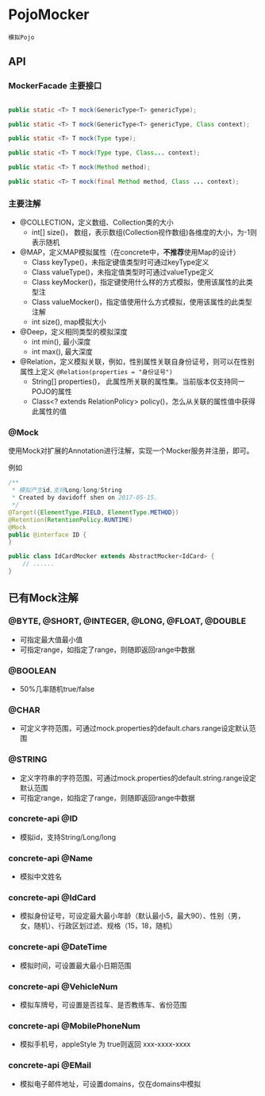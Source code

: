 # PojoMocker

    模拟Pojo

## API

### MockerFacade 主要接口

```java

public static <T> T mock(GenericType<T> genericType);

public static <T> T mock(GenericType<T> genericType, Class context);

public static <T> T mock(Type type);

public static <T> T mock(Type type, Class... context);

public static <T> T mock(Method method);

public static <T> T mock(final Method method, Class ... context);

```

### 主要注解

- @COLLECTION，定义数组、Collection类的大小
    - int[] size()， 数组，表示数组(Collection视作数组)各维度的大小，为-1则表示随机
- @MAP，定义MAP模拟属性（在concrete中，**不推荐**使用Map的设计）
    - Class keyType()，未指定键值类型时可通过keyType定义
    - Class valueType()，未指定值类型时可通过valueType定义
    - Class keyMocker()，指定键使用什么样的方式模拟，使用该属性的此类型注
    - Class valueMocker()，指定值使用什么方式模拟，使用该属性的此类型注解
    - int size(), map模拟大小
- @Deep，定义相同类型的模拟深度
    - int min(), 最小深度
    - int max(), 最大深度
- @Relation，定义模拟关联，例如，性别属性关联自身份证号，则可以在性别属性上定义 `@Relation(properties = "身份证号")`
    - String[] properties()， 此属性所关联的属性集。当前版本仅支持同一POJO的属性
    - Class<? extends RelationPolicy> policy()，怎么从关联的属性值中获得此属性的值
    
### @Mock

使用Mock对扩展的Annotation进行注解，实现一个Mocker<YourAnnotation>服务并注册，即可。

例如

```java
/**
 * 模拟产生id,支持Long/long/String
 * Created by davidoff shen on 2017-05-15.
 */
@Target({ElementType.FIELD, ElementType.METHOD})
@Retention(RetentionPolicy.RUNTIME)
@Mock
public @interface ID {
}
```

```java
public class IdCardMocker extends AbstractMocker<IdCard> {
    // ......
}
```

## 已有Mock注解

### @BYTE, @SHORT, @INTEGER, @LONG, @FLOAT, @DOUBLE

- 可指定最大值最小值
- 可指定range，如指定了range，则随即返回range中数据

### @BOOLEAN

- 50%几率随机true/false

### @CHAR

- 可定义字符范围，可通过mock.properties的default.chars.range设定默认范围

### @STRING

- 定义字符串的字符范围，可通过mock.properties的default.string.range设定默认范围
- 可指定range，如指定了range，则随即返回range中数据

### concrete-api @ID

- 模拟id，支持String/Long/long

### concrete-api @Name

- 模拟中文姓名

### concrete-api @IdCard

- 模拟身份证号，可设定最大最小年龄（默认最小5，最大90）、性别（男，女，随机）、行政区划过滤、规格（15，18，随机）

### concrete-api @DateTime

- 模拟时间，可设置最大最小日期范围

### concrete-api @VehicleNum

- 模拟车牌号，可设置是否挂车、是否教练车、省份范围

### concrete-api @MobilePhoneNum

- 模拟手机号，appleStyle 为 true则返回 xxx-xxxx-xxxx

### concrete-api @EMail

- 模拟电子邮件地址，可设置domains，仅在domains中模拟

